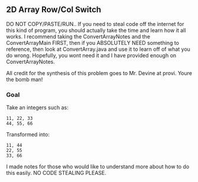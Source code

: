 ## 2D Array Row/Col Switch
DO NOT COPY/PASTE/RUN.. If you need to steal code off the internet for this kind of program, you should actually take the time and learn how it all works. I recommend taking the ConvertArrayNotes and the ConvertArrayMain FIRST, then if you ABSOLUTELY NEED something to reference, then look at ConvertArray.java and use it to learn off of what you do wrong. Hopefully, you wont need it and I have provided enough on ConvertArrayNotes. 

All credit for the synthesis of this problem goes to Mr. Devine at provi. Youre the bomb man!
### Goal
Take an integers such as: 
```
11, 22, 33
44, 55, 66
```
Transformed into: 
```
11, 44
22, 55
33, 66
```
I made notes for those who would like to understand more about how to do this easily.
NO CODE STEALING PLEASE.

